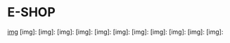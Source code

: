 

# E-SHOP

[img](https://i.ibb.co/P1P2nLc/HomePage.jpg) 
[img]: 
[img]: 
[img]:
[img]: 
[img]:
[img]: 
[img]:
[img]: 
[img]:
[img]: 
[img]:    